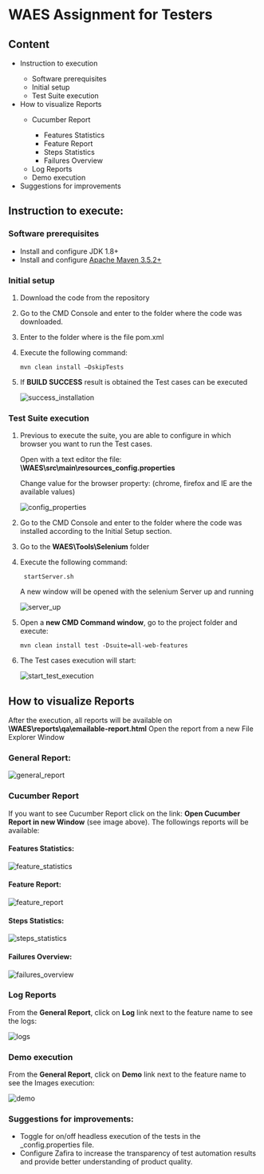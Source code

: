 # WAES Assignment for Testers

<h2>Content</h2>
<ul>
<li>Instruction to execution</li>
<ul>
  <li>Software prerequisites</li>
  <li>Initial setup</li>
  <li>Test Suite execution</li>
  </ul>
<li>How to visualize Reports</li>
  <ul>
  <li>Cucumber Report</li>
  <ul>
  <li>Features Statistics</li>
  <li>Feature Report</li>
  <li>Steps Statistics</li>
  <li>Failures Overview</li>
  </ul>
 <li>Log Reports</li>
 <li>Demo execution</li>
 </ul>
<li>Suggestions for improvements</li>

</ul>


<h2>Instruction to execute:</h2>
<h3>Software prerequisites</h3>

*	Install and configure JDK 1.8+
*	Install and configure [Apache Maven 3.5.2+](http://maven.apache.org/)



<h3>Initial setup</h3>

1.	Download the code from the repository
2.	Go to the CMD Console and enter to the folder where the code was downloaded.
3.	Enter to the folder where is the file pom.xml
4.	Execute the following command: 

	  ```
    mvn clean install –DskipTests 
    ```
5.	If <b>BUILD SUCCESS</b> result is obtained the Test cases can be executed

    ![success_installation](https://github.com/SantiagoPass/WAES/blob/master/readmeImg/success_installation.png)
	
<h3>Test Suite execution</h3>

1.	Previous to execute the suite, you are able to configure in which browser you want to run the Test cases.
   	
    Open with a text editor the file: <b>\WAES\src\main\resources\_config.properties</b>
    
  	Change value for the browser property: (chrome, firefox and IE are the available values)

    ![config_properties](https://github.com/SantiagoPass/WAES/blob/master/readmeImg/config_properties.png)
 

2.	Go to the CMD Console and enter to the folder where the code was installed according to the Initial Setup section.
3.	Go to the <b>WAES\Tools\Selenium</b> folder
4.	Execute the following command:

    ```
     startServer.sh
    ```
    A new window will be opened with the selenium Server up and running
    
    ![server_up](https://github.com/SantiagoPass/WAES/blob/master/readmeImg/server_up.png)

5.	Open a <b>new CMD Command window</b>, go to the project folder and execute:
    
    ```
    mvn clean install test -Dsuite=all-web-features
    ```
6.	The Test cases execution will start:
 
    ![start_test_execution](https://github.com/SantiagoPass/WAES/blob/master/readmeImg/start_test_execution.png)

<h2>How to visualize Reports</h2>
After the execution, all reports will be available on <b>\WAES\reports\qa\emailable-report.html</b>
Open the report from a new File Explorer Window
<h3>General Report:</h3>

![general_report](https://github.com/SantiagoPass/WAES/blob/master/readmeImg/general_report.png)
 
<h3>Cucumber Report</h3>
If you want to see Cucumber Report click on the link: <b>Open Cucumber Report in new Window</b> (see image above). 
The followings reports will be available:

<h4>Features Statistics:</h4>
 
 ![feature_statistics](https://github.com/SantiagoPass/WAES/blob/master/readmeImg/features_statistics.png)
 
<h4>Feature Report:</h4>

  ![feature_report](https://github.com/SantiagoPass/WAES/blob/master/readmeImg/features_report.png)

<h4>Steps Statistics:</h4>

  ![steps_statistics](https://github.com/SantiagoPass/WAES/blob/master/readmeImg/steps_statistics.png)
 
<h4>Failures Overview:</h4>
 
  ![failures_overview](https://github.com/SantiagoPass/WAES/blob/master/readmeImg/failures_overview.png)

<h3>Log Reports</h3>
From the <b>General Report</b>, click on <b>Log</b> link next to the feature name to see the logs:
 
  ![logs](https://github.com/SantiagoPass/WAES/blob/master/readmeImg/logs_report.png)
 
<h3>Demo execution</h3>
From the <b>General Report</b>, click on <b>Demo</b> link next to the feature name to see the Images execution:

  ![demo](https://github.com/SantiagoPass/WAES/blob/master/readmeImg/demo_images.png)

<h3>Suggestions for improvements:</h3>
<ul>
<li>Toggle for on/off headless execution of the tests in the _config.properties file.</li>
<li>Configure Zafira to increase the transparency of test automation results and provide better understanding of product quality.</li>
</ul>

